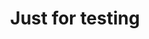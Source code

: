 ---
layout: archive
permalink: /Test/
title: "Just for testing"
author_profile: true
header:
  image: "/images/P_20170819_172106.jpg"
---